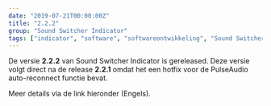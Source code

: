```yaml
---
date: "2019-07-21T00:00:00Z"
title: "2.2.2"
group: "Sound Switcher Indicator"
tags: ["indicator", "software", "softwareontwikkeling", "Sound Switcher Indicator", "Ubuntu"]
---
```


De versie **2.2.2** van Sound Switcher Indicator is gereleased. Deze versie volgt direct na de release **2.2.1** omdat het een hotfix voor de PulseAudio auto-reconnect functie bevat.

Meer details via de link hieronder (Engels).

<!--{{< imgfig "https://yktoo.solutions/blog/2019/07/21-sound-switcher-indicator-2.2.2/ssi-icon.png" >}}-->
